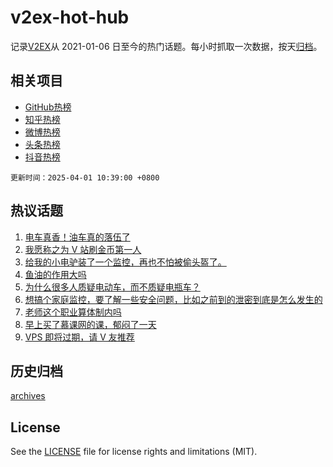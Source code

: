 # v2ex-hot-hub

 记录[V2EX](https://www.v2ex.com/)从 2021-01-06 日至今的热门话题。每小时抓取一次数据，按天[归档](archives)。
 
 ## 相关项目

- [GitHub热榜](https://github.com/snaildev/github-hot-hub)
- [知乎热榜](https://github.com/snaildev/zhihu-hot-hub)
- [微博热榜](https://github.com/snaildev/weibo-hot-hub)
- [头条热榜](https://github.com/snaildev/toutiao-hot-hub)
- [抖音热榜](https://github.com/snaildev/douyin-hot-hub)


 `更新时间：2025-04-01 10:39:00 +0800`

## 热议话题

1. [电车真香！油车真的落伍了](https://www.v2ex.com/t/1122214)
1. [我愿称之为 V 站刷金币第一人](https://www.v2ex.com/t/1122196)
1. [给我的小电驴装了一个监控，再也不怕被偷头盔了。](https://www.v2ex.com/t/1122268)
1. [鱼油的作用大吗](https://www.v2ex.com/t/1122336)
1. [为什么很多人质疑电动车，而不质疑电瓶车？](https://www.v2ex.com/t/1122262)
1. [想搞个家庭监控，要了解一些安全问题，比如之前到的泄密到底是怎么发生的](https://www.v2ex.com/t/1122241)
1. [老师这个职业算体制内吗](https://www.v2ex.com/t/1122204)
1. [早上买了慕课网的课，郁闷了一天](https://www.v2ex.com/t/1122360)
1. [VPS 即将过期，请 V 友推荐](https://www.v2ex.com/t/1122240)

## 历史归档

[archives](archives)

## License

See the [LICENSE](LICENSE) file for license rights and limitations (MIT).
